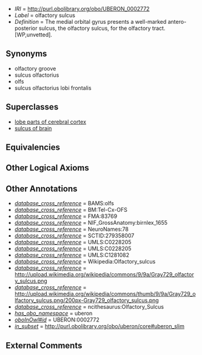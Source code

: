  * *IRI* = http://purl.obolibrary.org/obo/UBERON_0002772
 * *Label* = olfactory sulcus
 * *Definition* = The medial orbital gyrus presents a well-marked antero-posterior sulcus, the olfactory sulcus, for the olfactory tract. [WP,unvetted].

## Synonyms

 * olfactory groove
 * sulcus olfactorius
 * olfs
 * sulcus olfactorius lobi frontalis

## Superclasses

 * [lobe parts of cerebral cortex](../../UBERON/22/UBERON_0003022.md)
 * [sulcus of brain](../../UBERON/18/UBERON_0013118.md)

## Equivalencies


## Other Logical Axioms


## Other Annotations

 * *[database_cross_reference](../../ef/oboInOwl#hasDbXref.md)* = BAMS:olfs
 * *[database_cross_reference](../../ef/oboInOwl#hasDbXref.md)* = BM:Tel-Cx-OFS
 * *[database_cross_reference](../../ef/oboInOwl#hasDbXref.md)* = FMA:83769
 * *[database_cross_reference](../../ef/oboInOwl#hasDbXref.md)* = NIF_GrossAnatomy:birnlex_1655
 * *[database_cross_reference](../../ef/oboInOwl#hasDbXref.md)* = NeuroNames:78
 * *[database_cross_reference](../../ef/oboInOwl#hasDbXref.md)* = SCTID:279358007
 * *[database_cross_reference](../../ef/oboInOwl#hasDbXref.md)* = UMLS:C0228205
 * *[database_cross_reference](../../ef/oboInOwl#hasDbXref.md)* = UMLS:C0228205
 * *[database_cross_reference](../../ef/oboInOwl#hasDbXref.md)* = UMLS:C1281082
 * *[database_cross_reference](../../ef/oboInOwl#hasDbXref.md)* = Wikipedia:Olfactory_sulcus
 * *[database_cross_reference](../../ef/oboInOwl#hasDbXref.md)* = http://upload.wikimedia.org/wikipedia/commons/9/9a/Gray729_olfactory_sulcus.png
 * *[database_cross_reference](../../ef/oboInOwl#hasDbXref.md)* = http://upload.wikimedia.org/wikipedia/commons/thumb/9/9a/Gray729_olfactory_sulcus.png/200px-Gray729_olfactory_sulcus.png
 * *[database_cross_reference](../../ef/oboInOwl#hasDbXref.md)* = ncithesaurus:Olfactory_Sulcus
 * *[has_obo_namespace](../../ce/oboInOwl#hasOBONamespace.md)* = uberon
 * *[oboInOwl#id](../../id/oboInOwl#id.md)* = UBERON:0002772
 * *[in_subset](../../et/oboInOwl#inSubset.md)* = http://purl.obolibrary.org/obo/uberon/core#uberon_slim

## External Comments

